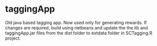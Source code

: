 # taggingApp
Old java based tagging app. Now used only for generating rewards. If changes are required, build using netbeans and update the the lib and taggingApp.jar files from the dist folder to extdata folder in SCTagging.R project. 
